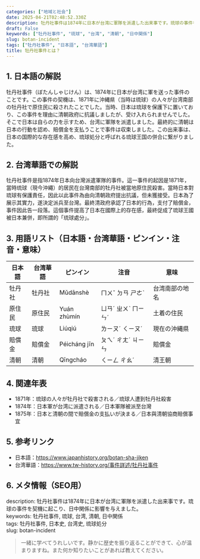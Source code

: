 ```yaml
---
categories: ["地域と社会"]
date: 2025-04-21T02:48:52.330Z
description: 牡丹社事件は1874年に日本が台湾に軍隊を派遣した出来事です。琉球の事件を契機に起こり、日中関係に影響を与えました。
draft: False
keywords: ["牡丹社事件", "琉球", "台湾", "清朝", "日中関係"]
slug: botan-incident
tags: ["牡丹社事件", "日本語", "台湾華語"]
title: 牡丹社事件とは？
---
```




## 1. 日本語の解説  
牡丹社事件（ぼたんしゃじけん）は、1874年に日本が台湾に軍を送った事件のことです。この事件の契機は、1871年に沖縄県（当時は琉球）の人々が台湾南部の牡丹社で原住民に殺されたことでした。当時、日本は琉球を保護下に置いており、この事件を理由に清朝政府に抗議しましたが、受け入れられませんでした。そこで日本は自らの力を示すため、台湾に軍隊を派遣しました。最終的に清朝は日本の行動を認め、賠償金を支払うことで事件は収束しました。この出来事は、日本の国際的な存在感を高め、琉球処分と呼ばれる琉球王国の併合に繋がりました。

## 2. 台湾華語での解説  
牡丹社事件是指1874年日本向台灣派遣軍隊的事件。這一事件的起因是1871年，當時琉球（現今沖繩）的居民在台灣南部的牡丹社被當地原住民殺害。當時日本對琉球有保護責任，因此以此事件為由向清朝政府提出抗議，但未獲接受。日本為了展示其實力，遂決定派兵至台灣。最終清政府承認了日本的行為，支付了賠償金，事件因此告一段落。這個事件提高了日本在國際上的存在感，最終促成了琉球王國被日本兼併，即所謂的「琉球處分」。

## 3. 用語リスト（日本語・台湾華語・ピンイン・注音・意味）  
| 日本語 | 台湾華語 | ピンイン | 注音 | 意味 |
| --- | --- | --- | --- | --- |
| 牡丹社 | 牡丹社 | Mǔdānshè | ㄇㄨˇ ㄉㄢ ㄕㄜˋ | 台湾南部の地名 |
| 原住民 | 原住民 | Yuán zhùmín | ㄩㄢˊ ㄓㄨˋ ㄇㄧㄣˊ | 土着の住民 |
| 琉球 | 琉球 | Liúqiú | ㄌㄧㄡˊ ㄑㄧㄡˊ | 現在の沖縄県 |
| 賠償金 | 賠償金 | Péicháng jīn | ㄆㄟˊ ㄔㄤˊ ㄐㄧㄣ | 賠償金 |
| 清朝 | 清朝 | Qīngcháo | ㄑㄧㄥ ㄔㄠˊ | 清王朝 |

## 4. 関連年表  
- 1871年：琉球の人々が牡丹社で殺害される／琉球人遭到牡丹社殺害  
- 1874年：日本軍が台湾に派遣される／日本軍隊被派至台灣  
- 1875年：日本と清朝の間で賠償金の支払いが決まる／日本與清朝協商賠償事宜

## 5. 参考リンク  
- 日本語：https://www.japanhistory.org/botan-sha-jiken  
- 台湾華語：https://www.tw-history.org/事件詳述/牡丹社事件

## 6. メタ情報（SEO用）  
description: 牡丹社事件は1874年に日本が台湾に軍隊を派遣した出来事です。琉球の事件を契機に起こり、日中関係に影響を与えました。  
keywords: 牡丹社事件, 琉球, 台湾, 清朝, 日中関係  
tags: 牡丹社事件, 日本史, 台湾史, 琉球処分  
slug: botan-incident

> 一緒に学べてうれしいです。静かに歴史を振り返ることができて、心が温まりますね。また何か知りたいことがあれば教えてください。